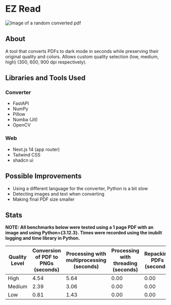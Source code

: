 # EZ Read

![Image of a random converted pdf](https://github.com/JaehyeongPark06/EZ-Read/assets/78674944/63cc5623-02c8-4084-8f64-b138ff169050)

## About

A tool that converts PDFs to dark mode in seconds while preserving their original quality and colors. Allows custom quality selection (low, medium, high) (300, 600, 900 dpi respectively).

## Libraries and Tools Used

### Converter

- FastAPI
- NumPy
- Pillow
- Numba (Jit)
- OpenCV

### Web

- Next.js 14 (app router)
- Tailwind CSS
- shadcn ui

## Possible Improvements

- Using a different language for the converter, Python is a bit slow
- Detecting images and text when converting
- Making final PDF size smaller

## Stats

**NOTE: All benchmarks below were tested using a 1 page PDF with an image and using Python={3.12.3}. Times were recorded using the inubilt logging and time library in Python.**

| Quality Level | Conversion of PDF to PNGs (seconds) | Processing with multiprocessing (seconds) | Processing with threading (seconds) | Repacking PDFs (seconds) |
|---------------|-------------------------------------|--------------------------------------------|-------------------------------------|--------------------------|
| High          | 4.54                                | 5.64                                       | 0.00                                | 0.00                     |
| Medium        | 2.39                                | 3.06                                       | 0.00                                | 0.00                     |
| Low           | 0.81                                | 1.43                                       | 0.00                                | 0.00                     |

